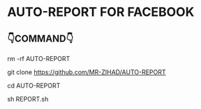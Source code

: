 # AUTO-REPORT FOR FACEBOOK

## 👇COMMAND👇

rm -rf AUTO-REPORT

git clone https://github.com/MR-ZIHAD/AUTO-REPORT

cd AUTO-REPORT

sh REPORT.sh
